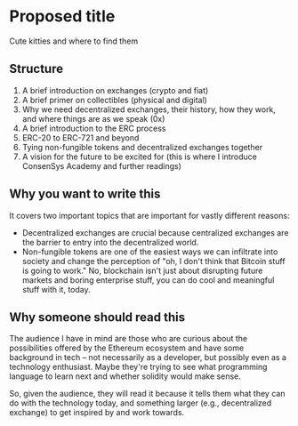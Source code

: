 # Proposed title

Cute kitties and where to find them

## Structure

1. A brief introduction on exchanges (crypto and fiat)
2. A brief primer on collectibles (physical and digital)
3. Why we need decentralized exchanges, their history, how they work, and where things are as we speak (0x)
4. A brief introduction to the ERC process
5. ERC-20 to ERC-721 and beyond
6. Tying non-fungible tokens and decentralized exchanges together
7. A vision for the future to be excited for (this is where I introduce ConsenSys Academy and further readings)

## Why you want to write this

It covers two important topics that are important for vastly different reasons:

- Decentralized exchanges are crucial because centralized exchanges are the barrier to entry into the decentralized world.
- Non-fungible tokens are one of the easiest ways we can infiltrate into society and change the perception of "oh, I don't think that Bitcoin stuff is going to work." No, blockchain isn't just about disrupting future markets and boring enterprise stuff, you can do cool and meaningful stuff with it, today.

## Why someone should read this

The audience I have in mind are those who are curious about the possibilities offered by the Ethereum ecosystem and have some background in tech – not necessarily as a developer, but possibly even as a technology enthusiast. Maybe they're trying to see what programming language to learn next and whether solidity would make sense.

So, given the audience, they will read it because it tells them what they can do with the technology today, and something larger (e.g., decentralized exchange) to get inspired by and work towards.

